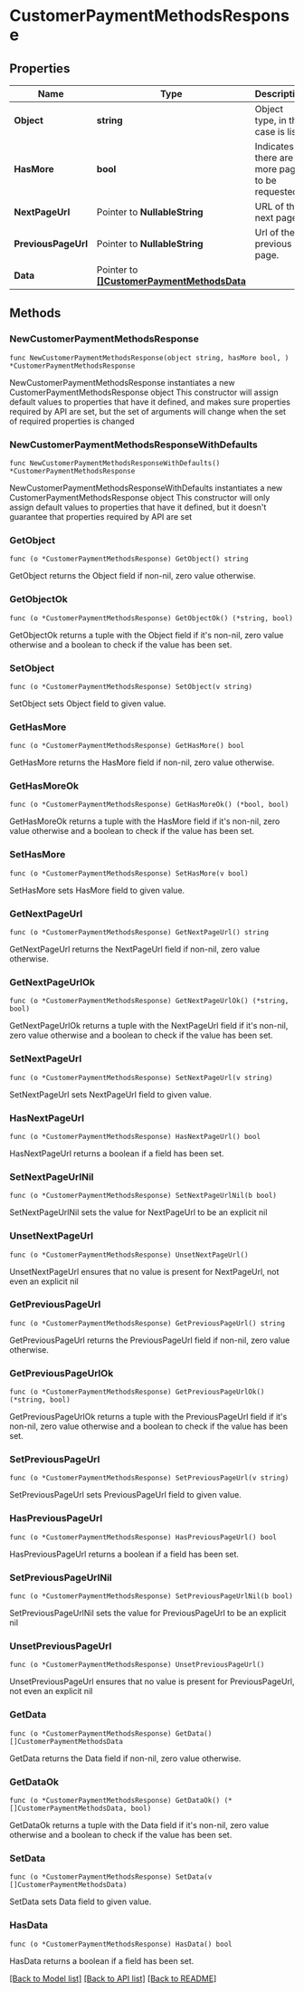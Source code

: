 # CustomerPaymentMethodsResponse

## Properties

Name | Type | Description | Notes
------------ | ------------- | ------------- | -------------
**Object** | **string** | Object type, in this case is list | 
**HasMore** | **bool** | Indicates if there are more pages to be requested | 
**NextPageUrl** | Pointer to **NullableString** | URL of the next page. | [optional] 
**PreviousPageUrl** | Pointer to **NullableString** | Url of the previous page. | [optional] 
**Data** | Pointer to [**[]CustomerPaymentMethodsData**](CustomerPaymentMethodsData.md) |  | [optional] 

## Methods

### NewCustomerPaymentMethodsResponse

`func NewCustomerPaymentMethodsResponse(object string, hasMore bool, ) *CustomerPaymentMethodsResponse`

NewCustomerPaymentMethodsResponse instantiates a new CustomerPaymentMethodsResponse object
This constructor will assign default values to properties that have it defined,
and makes sure properties required by API are set, but the set of arguments
will change when the set of required properties is changed

### NewCustomerPaymentMethodsResponseWithDefaults

`func NewCustomerPaymentMethodsResponseWithDefaults() *CustomerPaymentMethodsResponse`

NewCustomerPaymentMethodsResponseWithDefaults instantiates a new CustomerPaymentMethodsResponse object
This constructor will only assign default values to properties that have it defined,
but it doesn't guarantee that properties required by API are set

### GetObject

`func (o *CustomerPaymentMethodsResponse) GetObject() string`

GetObject returns the Object field if non-nil, zero value otherwise.

### GetObjectOk

`func (o *CustomerPaymentMethodsResponse) GetObjectOk() (*string, bool)`

GetObjectOk returns a tuple with the Object field if it's non-nil, zero value otherwise
and a boolean to check if the value has been set.

### SetObject

`func (o *CustomerPaymentMethodsResponse) SetObject(v string)`

SetObject sets Object field to given value.


### GetHasMore

`func (o *CustomerPaymentMethodsResponse) GetHasMore() bool`

GetHasMore returns the HasMore field if non-nil, zero value otherwise.

### GetHasMoreOk

`func (o *CustomerPaymentMethodsResponse) GetHasMoreOk() (*bool, bool)`

GetHasMoreOk returns a tuple with the HasMore field if it's non-nil, zero value otherwise
and a boolean to check if the value has been set.

### SetHasMore

`func (o *CustomerPaymentMethodsResponse) SetHasMore(v bool)`

SetHasMore sets HasMore field to given value.


### GetNextPageUrl

`func (o *CustomerPaymentMethodsResponse) GetNextPageUrl() string`

GetNextPageUrl returns the NextPageUrl field if non-nil, zero value otherwise.

### GetNextPageUrlOk

`func (o *CustomerPaymentMethodsResponse) GetNextPageUrlOk() (*string, bool)`

GetNextPageUrlOk returns a tuple with the NextPageUrl field if it's non-nil, zero value otherwise
and a boolean to check if the value has been set.

### SetNextPageUrl

`func (o *CustomerPaymentMethodsResponse) SetNextPageUrl(v string)`

SetNextPageUrl sets NextPageUrl field to given value.

### HasNextPageUrl

`func (o *CustomerPaymentMethodsResponse) HasNextPageUrl() bool`

HasNextPageUrl returns a boolean if a field has been set.

### SetNextPageUrlNil

`func (o *CustomerPaymentMethodsResponse) SetNextPageUrlNil(b bool)`

 SetNextPageUrlNil sets the value for NextPageUrl to be an explicit nil

### UnsetNextPageUrl
`func (o *CustomerPaymentMethodsResponse) UnsetNextPageUrl()`

UnsetNextPageUrl ensures that no value is present for NextPageUrl, not even an explicit nil
### GetPreviousPageUrl

`func (o *CustomerPaymentMethodsResponse) GetPreviousPageUrl() string`

GetPreviousPageUrl returns the PreviousPageUrl field if non-nil, zero value otherwise.

### GetPreviousPageUrlOk

`func (o *CustomerPaymentMethodsResponse) GetPreviousPageUrlOk() (*string, bool)`

GetPreviousPageUrlOk returns a tuple with the PreviousPageUrl field if it's non-nil, zero value otherwise
and a boolean to check if the value has been set.

### SetPreviousPageUrl

`func (o *CustomerPaymentMethodsResponse) SetPreviousPageUrl(v string)`

SetPreviousPageUrl sets PreviousPageUrl field to given value.

### HasPreviousPageUrl

`func (o *CustomerPaymentMethodsResponse) HasPreviousPageUrl() bool`

HasPreviousPageUrl returns a boolean if a field has been set.

### SetPreviousPageUrlNil

`func (o *CustomerPaymentMethodsResponse) SetPreviousPageUrlNil(b bool)`

 SetPreviousPageUrlNil sets the value for PreviousPageUrl to be an explicit nil

### UnsetPreviousPageUrl
`func (o *CustomerPaymentMethodsResponse) UnsetPreviousPageUrl()`

UnsetPreviousPageUrl ensures that no value is present for PreviousPageUrl, not even an explicit nil
### GetData

`func (o *CustomerPaymentMethodsResponse) GetData() []CustomerPaymentMethodsData`

GetData returns the Data field if non-nil, zero value otherwise.

### GetDataOk

`func (o *CustomerPaymentMethodsResponse) GetDataOk() (*[]CustomerPaymentMethodsData, bool)`

GetDataOk returns a tuple with the Data field if it's non-nil, zero value otherwise
and a boolean to check if the value has been set.

### SetData

`func (o *CustomerPaymentMethodsResponse) SetData(v []CustomerPaymentMethodsData)`

SetData sets Data field to given value.

### HasData

`func (o *CustomerPaymentMethodsResponse) HasData() bool`

HasData returns a boolean if a field has been set.


[[Back to Model list]](../README.md#documentation-for-models) [[Back to API list]](../README.md#documentation-for-api-endpoints) [[Back to README]](../README.md)


